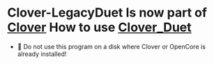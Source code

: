 # Clover-LegacyDuet Is now part of [Clover](https://github.com/CloverHackyColor/CloverBootloader) How to use [Clover_Duet](https://github.com/CloverHackyColor/CloverBootloader/commit/d728db5f63cd4c054ffdb064f412a0b13c5a38cc#commitcomment-141921789)
- 🚫 Do not use this program on a disk where Clover or OpenCore is already installed!
